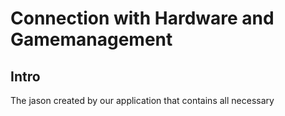 # Connection with Hardware and Gamemanagement

## Intro

The jason created by our application that contains all necessary

